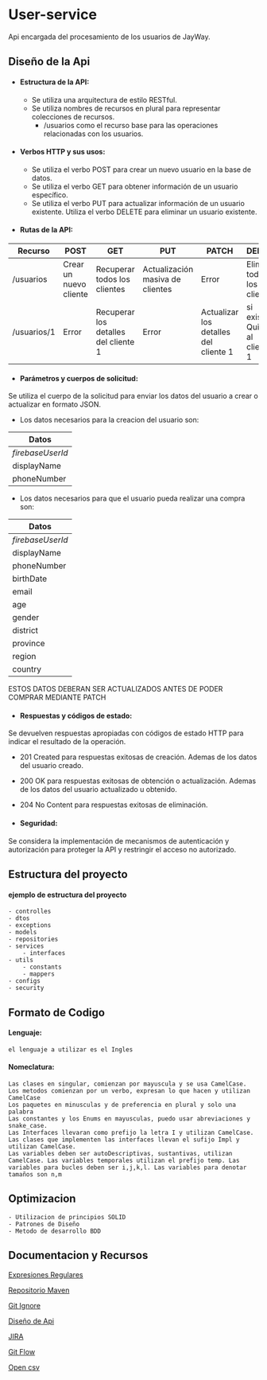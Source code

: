 # User-service 

Api encargada del procesamiento de los usuarios de JayWay.

## Diseño de la Api

- #### Estructura de la API:

    - Se utiliza una arquitectura de estilo RESTful.
    - Se utiliza nombres de recursos en plural para representar colecciones de recursos.
        - /usuarios como el recurso base para las operaciones relacionadas con los usuarios.

- #### Verbos HTTP y sus usos:

    - Se utiliza el verbo POST para crear un nuevo usuario en la base de datos.
    - Se utiliza el verbo GET para obtener información de un usuario específico.
    - Se utiliza el verbo PUT para actualizar información de un usuario existente.
Utiliza el verbo DELETE para eliminar un usuario existente.

- #### Rutas de la API:

| Recurso     | POST | GET | PUT | PATCH | DELETE                                                                
|-------------|------- |------- |------- |------- | ------ |
| /usuarios   |	Crear un nuevo cliente |	Recuperar todos los clientes |	Actualización masiva de clientes | Error |	Eliminar todos los clientes
| /usuarios/1 |	Error |	Recuperar los detalles del cliente 1 | Error |	Actualizar los detalles del cliente 1 | si existe	Quitar al cliente 1


- #### Parámetros y cuerpos de solicitud:

Se utiliza el cuerpo de la solicitud para enviar los datos del usuario a crear o actualizar en formato JSON.
- Los datos necesarios para la creacion del usuario son:

| Datos
| ------- |
| *firebaseUserId*
| displayName
| phoneNumber

- Los datos necesarios para que el usuario pueda realizar una compra son:

| Datos
| ------- |
| *firebaseUserId*
| displayName
| phoneNumber
| birthDate
| email
| age
| gender
| district
| province
| region
| country

ESTOS DATOS DEBERAN SER ACTUALIZADOS ANTES DE PODER COMPRAR MEDIANTE PATCH

- #### Respuestas y códigos de estado:

Se devuelven respuestas apropiadas con códigos de estado HTTP para indicar el resultado de la operación. 
- 201 Created para respuestas exitosas de creación. Ademas de los datos del usuario creado.
- 200 OK para respuestas exitosas de obtención o actualización. Ademas de los datos del usuario actualizado u obtenido.
- 204 No Content para respuestas exitosas de eliminación.


 - #### Seguridad:
Se considera la implementación de mecanismos de autenticación y autorización para proteger la API y restringir el acceso no autorizado.

## Estructura del proyecto

#### ejemplo de estructura del proyecto
    - controlles
    - dtos
    - exceptions
    - models
    - repositories
    - services
        - interfaces
    - utils
        - constants
        - mappers
    - configs
    - security

## Formato de Codigo

#### Lenguaje:
    el lenguaje a utilizar es el Ingles

#### Nomeclatura:
    Las clases en singular, comienzan por mayuscula y se usa CamelCase.
    Los metodos comienzan por un verbo, expresan lo que hacen y utilizan CamelCase
    Los paquetes en minusculas y de preferencia en plural y solo una palabra
    Las constantes y los Enums en mayusculas, puedo usar abreviaciones y snake_case.
    Las Interfaces llevaran como prefijo la letra I y utilizan CamelCase.
    Las clases que implementen las interfaces llevan el sufijo Impl y utilizan CamelCase.
    Las variables deben ser autoDescriptivas, sustantivas, utilizan CamelCase. Las variables temporales utilizan el prefijo temp. Las variables para bucles deben ser i,j,k,l. Las variables para denotar tamaños son n,m

## Optimizacion
    - Utilizacion de principios SOLID
    - Patrones de Diseño
    - Metodo de desarrollo BDD

## Documentacion y Recursos

[Expresiones Regulares](https://regex101.com/)

[Repositorio Maven](https://mvnrepository.com/search?q=org.springframework/)

[Git Ignore](https://www.toptal.com/developers/gitignore/)

[Diseño de Api](https://learn.microsoft.com/es-es/azure/architecture/microservices/design/api-design)

[JIRA](https://jayway-peru-devs.atlassian.net/browse/JD-14)

[Git Flow](https://www.youtube.com/watch?v=3Fo2QRHuYDA)

[Open csv](https://www.baeldung.com/opencsv)